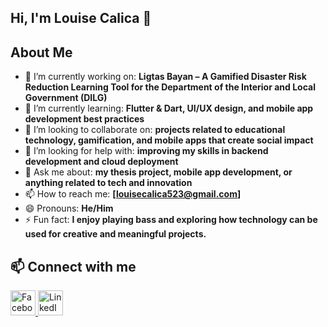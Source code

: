 ## Hi, I'm Louise Calica 👋

## About Me 

- 🔭 I’m currently working on: **Ligtas Bayan – A Gamified Disaster Risk Reduction Learning Tool for the Department of the Interior and Local Government (DILG)**  
- 🌱 I’m currently learning: **Flutter & Dart, UI/UX design, and mobile app development best practices**  
- 👯 I’m looking to collaborate on: **projects related to educational technology, gamification, and mobile apps that create social impact**  
- 🤔 I’m looking for help with: **improving my skills in backend development and cloud deployment**  
- 💬 Ask me about: **my thesis project, mobile app development, or anything related to tech and innovation**  
- 📫 How to reach me: **[louisecalica523@gmail.com]**  
- 😄 Pronouns: **He/Him**  
- ⚡ Fun fact: **I enjoy playing bass and exploring how technology can be used for creative and meaningful projects.**  

## 📫 Connect with me  

<p align="left">
  <a href="https://facebook.com/kornybip19" target="_blank">
    <img src="https://cdn.jsdelivr.net/gh/devicons/devicon/icons/facebook/facebook-original.svg" alt="Facebook" width="40" height="40"/>
  </a>
  <a href="https://www.linkedin.com/in/mark-florence-tablate" target="_blank">
    <img src="https://cdn.jsdelivr.net/gh/devicons/devicon/icons/linkedin/linkedin-original.svg" alt="LinkedIn" width="40" height="40"/>
  </a>
</p>
